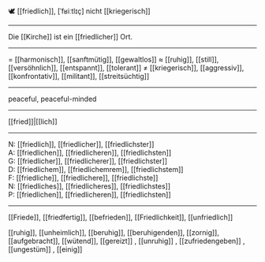 🕊️ [[friedlich]], [ˈfʁiːtlɪç]
nicht [[kriegerisch]]

---
Die [[Kirche]] ist ein [[friedlicher]] Ort.


---
= [[harmonisch]], [[sanftmütig]], [[gewaltlos]]
≈ [[ruhig]], [[still]], [[versöhnlich]], [[entspannt]], [[tolerant]]
≠ [[kriegerisch]], [[aggressiv]], [[konfrontativ]], [[militant]], [[streitsüchtig]]

---
peaceful, peaceful-minded

---
[[fried]]|[[lich]]

---
N: [[friedlich]], [[friedlicher]], [[friedlichster]]  
A: [[friedlichen]], [[friedlicheren]], [[friedlichsten]]  
G: [[friedlicher]], [[friedlicherer]], [[friedlichster]]  
D: [[friedlichem]], [[friedlichemrem]], [[friedlichstem]]  
F: [[friedliche]], [[friedlichere]], [[friedlichste]]  
N: [[friedliches]], [[friedlicheres]], [[friedlichstes]]  
P: [[friedlichen]], [[friedlicheren]], [[friedlichsten]]  

---
[[Friede]], [[friedfertig]], [[befrieden]], [[Friedlichkeit]], [[unfriedlich]]

[[ruhig]], [[unheimlich]], [[beruhig]], [[beruhigenden]], [[zornig]], [[aufgebracht]], [[wütend]], [[gereizt]]
, [[unruhig]]
, [[zufriedengeben]]
, [[ungestüm]]
, [[einig]]